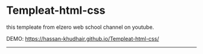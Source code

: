 # Templeat-html-css
this templeate from elzero web school channel on youtube.

DEMO: https://hassan-khudhair.github.io/Templeat-html-css/
___
